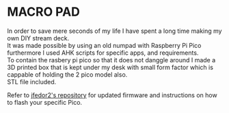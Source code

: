 # MACRO PAD 

In order to save mere seconds of my life I have spent a long time making my own DIY stream deck. <br />
It was made possible by using an old numpad with Raspberry Pi Pico furthermore  I used AHK scripts for specific apps, and requirements. <br />
To contain the rasbery pi pico so that it does not danggle around I made a 3D printed box that is kept under my desk with small form factor which is cappable of holding the 2 pico model also.  <br />
STL file included. <br />

Refer to [jfedor2's repository](https://github.com/jfedor2/hid-remapper) for updated firmware and instructions on how to flash your specific Pico.
